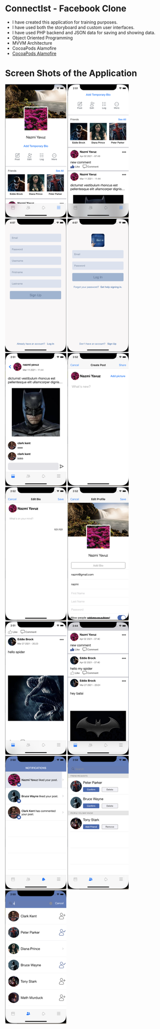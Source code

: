 # ConnectIst - Facebook Clone
- I have created this application for training purposes.
- I have used both the storyboard and custom user interfaces.
- I have used PHP backend and JSON data for saving and showing data.
- Object Oriented Programming
- MVVM Architecture
- CocoaPods Alamofire
- [CocoaPods Alamofire](https://cocoapods.org/pods/Alamofire)

# Screen Shots of the Application

<img src="ScreenShots/HomeScreen.png" width=200>   <img src="ScreenShots/HomeScreen2.png" width=200>
<img src="ScreenShots/RegistrationScreen.png" width=200>
<img src="ScreenShots/LoginScreen.png" width=200>
<img src="ScreenShots/CommentScreen.png" width=200>
<img src="ScreenShots/CreatePostScreen.png" width=200>
<img src="ScreenShots/EditBioScreen.png" width=200>
<img src="ScreenShots/EditScreen.png" width=200>
<img src="ScreenShots/FeedScreen.png" width=200>
<img src="ScreenShots/FeedScreen2.png" width=200>
<img src="ScreenShots/NotificationScreen.png" width=200>
<img src="ScreenShots/RequestTableview.png" width=200>
<img src="ScreenShots/SearchTableview.png" width=200>
